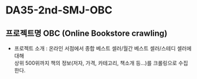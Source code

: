 # DA35-2nd-SMJ-OBC
## 프로젝트명 OBC (Online Bookstore crawling)
* 프로젝트 소개 : 온라인 서점에서 종합 베스트 셀러/월간 베스트 셀러/스테디 셀러에 대해<br>
상위 500위까지 책의 정보(저자, 가격, 카테고리, 책소개 등...)를 크롤링으로 수집한다.
